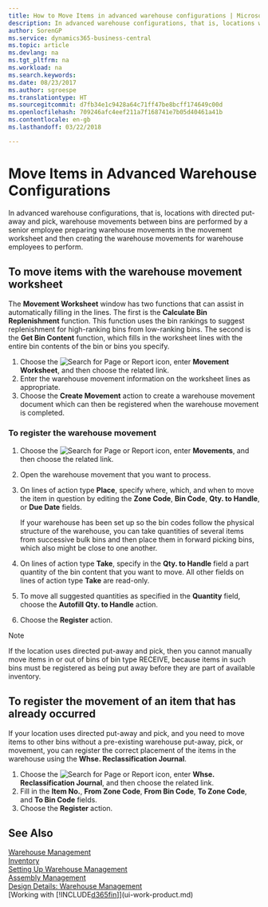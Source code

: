 ```yaml
---
title: How to Move Items in advanced warehouse configurations | Microsoft Docs
description: In advanced warehouse configurations, that is, locations with directed put-away and pick, warehouse movements between bins are performed by a senior employee preparing warehouse movements in the movement worksheet and then creating the warehouse movements for warehouse employees to perform.
author: SorenGP
ms.service: dynamics365-business-central
ms.topic: article
ms.devlang: na
ms.tgt_pltfrm: na
ms.workload: na
ms.search.keywords: 
ms.date: 08/23/2017
ms.author: sgroespe
ms.translationtype: HT
ms.sourcegitcommit: d7fb34e1c9428a64c71ff47be8bcff174649c00d
ms.openlocfilehash: 709246afc4eef211a7f168741e7b05d40461a41b
ms.contentlocale: en-gb
ms.lasthandoff: 03/22/2018

---
```

# <a name="move-items-in-advanced-warehouse-configurations"></a>Move Items in Advanced Warehouse Configurations
In advanced warehouse configurations, that is, locations with directed put-away and pick, warehouse movements between bins are performed by a senior employee preparing warehouse movements in the movement worksheet and then creating the warehouse movements for warehouse employees to perform.  

## <a name="to-move-items-with-the-warehouse-movement-worksheet"></a>To move items with the warehouse movement worksheet
The **Movement Worksheet** window has two functions that can assist in automatically filling in the lines. The first is the **Calculate Bin Replenishment** function. This function uses the bin rankings to suggest replenishment for high-ranking bins from low-ranking bins. The second is the **Get Bin Content** function, which fills in the worksheet lines with the entire bin contents of the bin or bins you specify.

1.  Choose the ![Search for Page or Report](media/ui-search/search_small.png "Search for Page or Report icon") icon, enter **Movement Worksheet**, and then choose the related link.  
2.  Enter the warehouse movement information on the worksheet lines as appropriate.  
3. Choose the **Create Movement** action to create a warehouse movement document which can then be registered when the warehouse movement is completed.  

### <a name="to-register-the-warehouse-movement"></a>To register the warehouse movement  
1.  Choose the ![Search for Page or Report](media/ui-search/search_small.png "Search for Page or Report icon") icon, enter **Movements**, and then choose the related link.  
2.  Open the warehouse movement that you want to process.  
3.  On lines of action type **Place**, specify where, which, and when to move the item in question by editing the **Zone Code**, **Bin Code**, **Qty. to Handle**, or **Due Date** fields.  

    If your warehouse has been set up so the bin codes follow the physical structure of the warehouse, you can take quantities of several items from successive bulk bins and then place them in forward picking bins, which also might be close to one another.  
4.  On lines of action type **Take**, specify in the **Qty. to Handle** field a part quantity of the bin content that you want to move. All other fields on lines of action type **Take** are read-only.  
5.  To move all suggested quantities as specified in the **Quantity** field, choose the **Autofill Qty. to Handle** action.  
6. Choose the **Register** action.  

> [!NOTE]  
>  If the location uses directed put-away and pick, then you cannot manually move items in or out of bins of bin type RECEIVE, because items in such bins must be registered as being put away before they are part of available inventory.

## <a name="to-register-the-movement-of-an-item-that-has-already-occurred"></a>To register the movement of an item that has already occurred  
If your location uses directed put-away and pick, and you need to move items to other bins without a pre-existing warehouse put-away, pick, or movement, you can register the correct placement of the items in the warehouse using the **Whse. Reclassification Journal**.

1.  Choose the ![Search for Page or Report](media/ui-search/search_small.png "Search for Page or Report icon") icon, enter **Whse. Reclassification Journal**, and then choose the related link.  
2.  Fill in the **Item No.**, **From Zone Code**, **From Bin Code**, **To Zone Code**, and **To Bin Code** fields.  
3.  Choose the **Register** action.  

## <a name="see-also"></a>See Also  
[Warehouse Management](warehouse-manage-warehouse.md)  
[Inventory](inventory-manage-inventory.md)  
[Setting Up Warehouse Management](warehouse-setup-warehouse.md)     
[Assembly Management](assembly-assemble-items.md)    
[Design Details: Warehouse Management](design-details-warehouse-management.md)  
[Working with [!INCLUDE[d365fin](includes/d365fin_md.md)]](ui-work-product.md)

